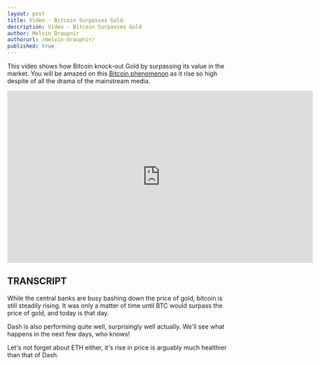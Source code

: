 ```yaml
---
layout: post
title: Video - Bitcoin Surpasses Gold
description: Video - Bitcoin Surpasses Gold
author: Melvin Draupnir
authorurl: /melvin-draupnir/ 
published: true
---
```


<p>This video shows how Bitcoin knock-out Gold by surpassing its value in the market. You will be amazed on this <a href="/video-how-bitcoin-works/">Bitcoin phenomenon</a> as it rise so high despite of all the drama of the mainstream media. </p>

<center><iframe width="700" height="394" src="https://www.youtube.com/embed/PWdIJo1pmS0" frameborder="0" allowfullscreen></iframe></center>

<h2>TRANSCRIPT</h2>

While the central banks are busy bashing down the price of gold, bitcoin is still steadily rising. It was only a matter of time until BTC would surpass the price of gold, and today is that day. 

Dash is also performing quite well, surprisingly well actually. We'll see what happens in the next few days, who knows! 

Let's not forget about ETH either, it's rise in price is arguably much healthier than that of Dash.
